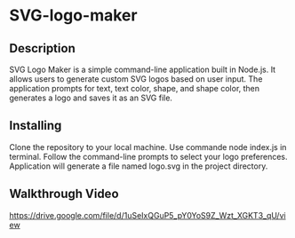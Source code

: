 # SVG-logo-maker

## Description
SVG Logo Maker is a simple command-line application built in Node.js. It allows users to generate custom SVG logos based on user input. The application prompts for text, text color, shape, and shape color, then generates a logo and saves it as an SVG file.

## Installing
Clone the repository to your local machine.
Use commande node index.js in terminal.
Follow the command-line prompts to select your logo preferences.
Application will generate a file named logo.svg in the project directory.

## Walkthrough Video
https://drive.google.com/file/d/1uSeIxQGuP5_pY0YoS9Z_Wzt_XGKT3_qU/view
